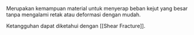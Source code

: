 Merupakan kemampuan material untuk menyerap beban kejut yang besar tanpa mengalami retak atau deformasi dengan mudah.

Ketangguhan dapat diketahui dengan [[Shear Fracture]].